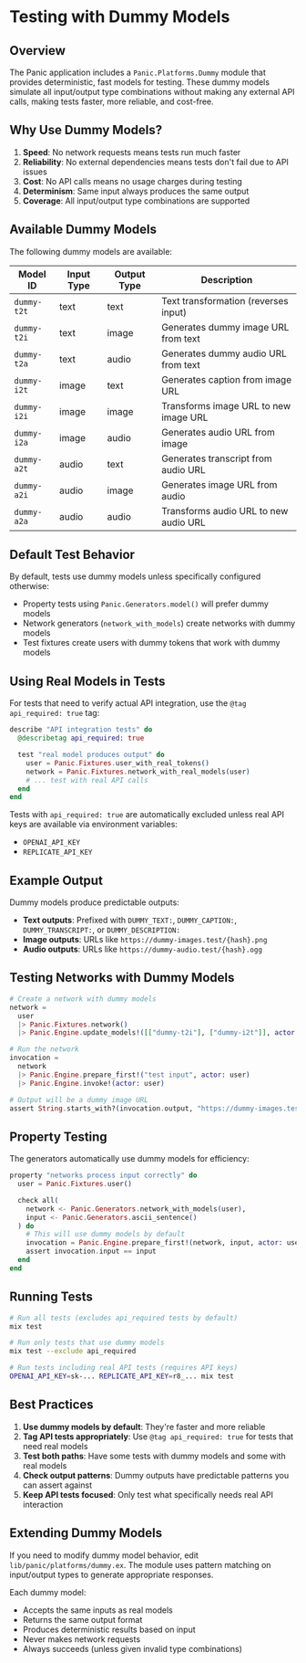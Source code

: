# Testing with Dummy Models

## Overview

The Panic application includes a `Panic.Platforms.Dummy` module that provides
deterministic, fast models for testing. These dummy models simulate all
input/output type combinations without making any external API calls, making
tests faster, more reliable, and cost-free.

## Why Use Dummy Models?

1. **Speed**: No network requests means tests run much faster
2. **Reliability**: No external dependencies means tests don't fail due to API
   issues
3. **Cost**: No API calls means no usage charges during testing
4. **Determinism**: Same input always produces the same output
5. **Coverage**: All input/output type combinations are supported

## Available Dummy Models

The following dummy models are available:

| Model ID    | Input Type | Output Type | Description                           |
| ----------- | ---------- | ----------- | ------------------------------------- |
| `dummy-t2t` | text       | text        | Text transformation (reverses input)  |
| `dummy-t2i` | text       | image       | Generates dummy image URL from text   |
| `dummy-t2a` | text       | audio       | Generates dummy audio URL from text   |
| `dummy-i2t` | image      | text        | Generates caption from image URL      |
| `dummy-i2i` | image      | image       | Transforms image URL to new image URL |
| `dummy-i2a` | image      | audio       | Generates audio URL from image        |
| `dummy-a2t` | audio      | text        | Generates transcript from audio URL   |
| `dummy-a2i` | audio      | image       | Generates image URL from audio        |
| `dummy-a2a` | audio      | audio       | Transforms audio URL to new audio URL |

## Default Test Behavior

By default, tests use dummy models unless specifically configured otherwise:

- Property tests using `Panic.Generators.model()` will prefer dummy models
- Network generators (`network_with_models`) create networks with dummy models
- Test fixtures create users with dummy tokens that work with dummy models

## Using Real Models in Tests

For tests that need to verify actual API integration, use the
`@tag api_required: true` tag:

```elixir
describe "API integration tests" do
  @describetag api_required: true

  test "real model produces output" do
    user = Panic.Fixtures.user_with_real_tokens()
    network = Panic.Fixtures.network_with_real_models(user)
    # ... test with real API calls
  end
end
```

Tests with `api_required: true` are automatically excluded unless real API keys
are available via environment variables:

- `OPENAI_API_KEY`
- `REPLICATE_API_KEY`

## Example Output

Dummy models produce predictable outputs:

- **Text outputs**: Prefixed with `DUMMY_TEXT:`, `DUMMY_CAPTION:`,
  `DUMMY_TRANSCRIPT:`, or `DUMMY_DESCRIPTION:`
- **Image outputs**: URLs like `https://dummy-images.test/{hash}.png`
- **Audio outputs**: URLs like `https://dummy-audio.test/{hash}.ogg`

## Testing Networks with Dummy Models

```elixir
# Create a network with dummy models
network =
  user
  |> Panic.Fixtures.network()
  |> Panic.Engine.update_models!([["dummy-t2i"], ["dummy-i2t"]], actor: user)

# Run the network
invocation =
  network
  |> Panic.Engine.prepare_first!("test input", actor: user)
  |> Panic.Engine.invoke!(actor: user)

# Output will be a dummy image URL
assert String.starts_with?(invocation.output, "https://dummy-images.test/")
```

## Property Testing

The generators automatically use dummy models for efficiency:

```elixir
property "networks process input correctly" do
  user = Panic.Fixtures.user()

  check all(
    network <- Panic.Generators.network_with_models(user),
    input <- Panic.Generators.ascii_sentence()
  ) do
    # This will use dummy models by default
    invocation = Panic.Engine.prepare_first!(network, input, actor: user)
    assert invocation.input == input
  end
end
```

## Running Tests

```bash
# Run all tests (excludes api_required tests by default)
mix test

# Run only tests that use dummy models
mix test --exclude api_required

# Run tests including real API tests (requires API keys)
OPENAI_API_KEY=sk-... REPLICATE_API_KEY=r8_... mix test
```

## Best Practices

1. **Use dummy models by default**: They're faster and more reliable
2. **Tag API tests appropriately**: Use `@tag api_required: true` for tests that
   need real models
3. **Test both paths**: Have some tests with dummy models and some with real
   models
4. **Check output patterns**: Dummy outputs have predictable patterns you can
   assert against
5. **Keep API tests focused**: Only test what specifically needs real API
   interaction

## Extending Dummy Models

If you need to modify dummy model behavior, edit `lib/panic/platforms/dummy.ex`.
The module uses pattern matching on input/output types to generate appropriate
responses.

Each dummy model:

- Accepts the same inputs as real models
- Returns the same output format
- Produces deterministic results based on input
- Never makes network requests
- Always succeeds (unless given invalid type combinations)
